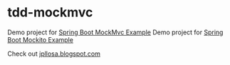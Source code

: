 # tdd-mockmvc
Demo project for [Spring Boot MockMvc Example](https://jpllosa.blogspot.com/2023/01/spring-boot-mockmvc-example.html)
Demo project for [Spring Boot Mockito Example](https://jpllosa.blogspot.com/2023/02/spring-boot-mockito-example.html)

Check out [jpllosa.blogspot.com](https://jpllosa.blogspot.com/)
